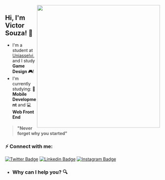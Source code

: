 <img align="right" width="400" src="https://hackernoon.com/images/f2px36fy.gif" />

## Hi, I'm Victor Souza! 👋


- I'm a student at [Uniasselvi](https://portal.uniasselvi.com.br/), and I study **Game Design 🎮**!
- I'm currently studying: 
📱 **Mobile Development** and 💻**Web Front End**



> #### "Never forget why you started"

### ⚡️ Connect with me:
[![Twitter Badge](https://img.shields.io/badge/-@Victor_Souza-6633cc?style=flat-square&labelColor=6633cc&logo=twitter&logoColor=white&link=https://twitter.com/zBluernzz)](https://twitter.com/zBluernzz) 
[![Linkedin Badge](https://img.shields.io/badge/-Victor_Souza-6633cc?style=flat-square&logo=Linkedin&logoColor=white&link=https://www.linkedin.com/in/victor-souza-a96239215/)](https://www.linkedin.com/in/victor-souza-a96239215/) 
[![Instagram Badge](https://img.shields.io/badge/-Victor_Souza-6633cc?style=flat-square&logo=instagram&logoColor=white&link=https://www.instagram.com/zjamessz/)](https://www.instagram.com/zjamessz/)

- ### Why can I help you? 🔍
